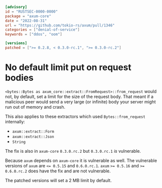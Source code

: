 ```toml
[advisory]
id = "RUSTSEC-0000-0000"
package = "axum-core"
date = "2022-08-31"
url = "https://github.com/tokio-rs/axum/pull/1346"
categories = ["denial-of-service"]
keywords = ["ddos", "oom"]

[versions]
patched = [">= 0.2.8, < 0.3.0-rc.1", ">= 0.3.0-rc.2"]
```

# No default limit put on request bodies

`<bytes::Bytes as axum_core::extract::FromRequest>::from_request` would not, by
default, set a limit for the size of the request body. That meant if a malicious
peer would send a very large (or infinite) body your server might run out of
memory and crash.

This also applies to these extractors which used `Bytes::from_request`
internally:
- `axum::extract::Form`
- `axum::extract::Json`
- `String`

The fix is also in `axum-core` `0.3.0.rc.2` but `0.3.0.rc.1` _is_ vulnerable.

Because `axum` depends on `axum-core` it is vulnerable as well. The vulnerable
versions of `axum` are `<= 0.5.15` and `0.6.0.rc.1`. `axum` `>= 0.5.16` and
`>= 0.6.0.rc.2` does have the fix and are not vulnerable.

The patched versions will set a 2 MB limit by default.
